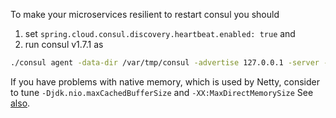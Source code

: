To make your microservices resilient to restart consul you should 
1) set `spring.cloud.consul.discovery.heartbeat.enabled: true` and 
2) run consul v1.7.1 as
```bash
./consul agent -data-dir /var/tmp/consul -advertise 127.0.0.1 -server -bootstrap
```

If you have problems with native memory, which is used by Netty, consider to tune
`-Djdk.nio.maxCachedBufferSize` and `-XX:MaxDirectMemorySize`
See [also](https://dzone.com/articles/troubleshooting-problems-with-native-off-heap-memo).